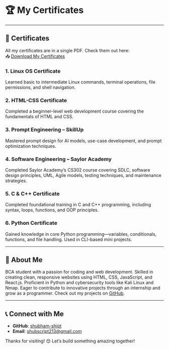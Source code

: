 # 🏆 My Certificates

---

## 📜 Certificates

All my certificates are in a single PDF. Check them out here:  
📥 [Download My Certificates](https://github.com/shubham-shipt/Certificate/blob/main/C%2B%2B.pdf)

### 1. Linux OS Certificate  
Learned basic to intermediate Linux commands, terminal operations, file permissions, and shell navigation.

### 2. HTML-CSS Certificate  
Completed a beginner-level web development course covering the fundamentals of HTML and CSS.

### 3. Prompt Engineering – SkillUp  
Mastered prompt design for AI models, use-case development, and prompt optimization techniques.

### 4. Software Engineering – Saylor Academy  
Completed Saylor Academy’s CS302 course covering SDLC, software design principles, UML, Agile models, testing techniques, and maintenance strategies.

### 5. C & C++ Certificate  
Completed foundational training in C and C++ programming, including syntax, loops, functions, and OOP principles.

### 6. Python Certificate  
Gained knowledge in core Python programming—variables, conditionals, functions, and file handling. Used in CLI-based mini projects.

---

## 🌟 About Me  
BCA student with a passion for coding and web development. Skilled in creating clean, responsive websites using HTML, CSS, JavaScript, and React.js. Proficient in Python and cybersecurity tools like Kali Linux and Nmap. Eager to contribute to innovative projects through an internship and grow as a programmer. Check out my projects on [GitHub](https://github.com/shubham-shipt).

---

## 📞 Connect with Me  
- **GitHub**: [shubham-shipt](https://github.com/shubham-shipt)  
- **Email**: shubscript213@gmail.com 

Thanks for visiting! 😊 Let’s build something amazing together!
